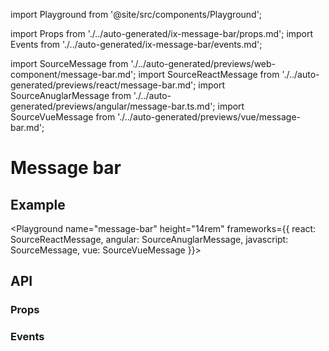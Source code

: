 import Playground from '@site/src/components/Playground';

import Props from './../auto-generated/ix-message-bar/props.md';
import Events from './../auto-generated/ix-message-bar/events.md';

import SourceMessage from './../auto-generated/previews/web-component/message-bar.md';
import SourceReactMessage from './../auto-generated/previews/react/message-bar.md';
import SourceAnuglarMessage from './../auto-generated/previews/angular/message-bar.ts.md';
import SourceVueMessage from './../auto-generated/previews/vue/message-bar.md';

# Message bar

## Example

<Playground
name="message-bar" height="14rem"
frameworks={{
  react: SourceReactMessage,
  angular: SourceAnuglarMessage,
  javascript: SourceMessage,
  vue: SourceVueMessage
}}>
</Playground>

## API

### Props

<Props />

### Events

<Events />
